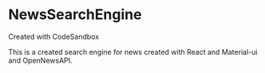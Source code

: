 # NewsSearchEngine
Created with CodeSandbox

This is a created search engine for news created with React and Material-ui and OpenNewsAPI.
